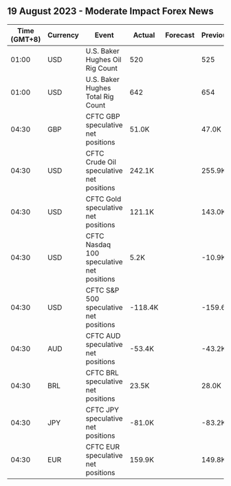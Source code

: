 ## 19 August 2023 - Moderate Impact Forex News

| Time (GMT+8) | Currency | Event | Actual | Forecast | Previous |
|------|----------|-------|--------|----------|----------|
| 01:00 | USD | U.S. Baker Hughes Oil Rig Count | 520 |  | 525 |
| 01:00 | USD | U.S. Baker Hughes Total Rig Count | 642 |  | 654 |
| 04:30 | GBP | CFTC GBP speculative net positions | 51.0K |  | 47.0K |
| 04:30 | USD | CFTC Crude Oil speculative net positions | 242.1K |  | 255.9K |
| 04:30 | USD | CFTC Gold speculative net positions | 121.1K |  | 143.0K |
| 04:30 | USD | CFTC Nasdaq 100 speculative net positions | 5.2K |  | -10.9K |
| 04:30 | USD | CFTC S&P 500 speculative net positions | -118.4K |  | -159.6K |
| 04:30 | AUD | CFTC AUD speculative net positions | -53.4K |  | -43.2K |
| 04:30 | BRL | CFTC BRL speculative net positions | 23.5K |  | 28.0K |
| 04:30 | JPY | CFTC JPY speculative net positions | -81.0K |  | -83.2K |
| 04:30 | EUR | CFTC EUR speculative net positions | 159.9K |  | 149.8K |
